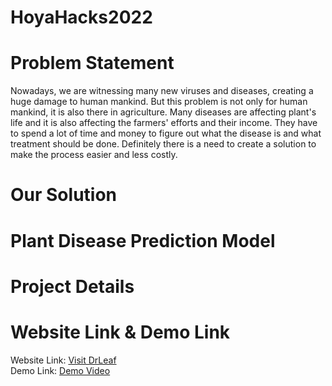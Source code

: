 # HoyaHacks2022

# Problem Statement
Nowadays, we are witnessing many new viruses and diseases, creating a huge damage to human mankind. But this problem is not only for human mankind, it is also there in agriculture. Many diseases are affecting plant's life and it is also affecting the farmers' efforts and their income. They have to spend a lot of time and money to figure out what the disease is and what treatment should be done. Definitely there is a need to create a solution to make the process easier and less costly. 

# Our Solution

# Plant Disease Prediction Model
 
# Project Details



# Website Link & Demo Link
Website Link: <a href="">Visit DrLeaf</a><br>
Demo Link: <a href="">Demo Video</a>  

